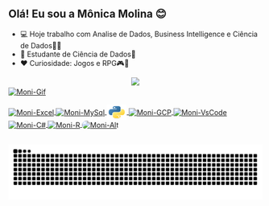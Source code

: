## Olá! Eu sou a Mônica Molina 😊


- 💻 Hoje trabalho com Analise de Dados, Business Intelligence e Ciência de Dados👨‍💻
- 📖 Estudante de Ciência de Dados🧩
- ❤️ Curiosidade: Jogos e RPG🎮🎲
<div align="center">
  <a href="https://github.com/MonicaCiarelli">
  <img height="180em" src="https://github-readme-stats.vercel.app/api?username=MonicaCiarelli&show_icons=true&theme=midnight-purple&include_all_commits=true&count_private=true"/>
  </div> 
  <img align="center" alt="Moni-Gif" height="180" width="180" src="https://i.picasion.com/pic91/74b439a9db9ce94b0ebd81ce551cb12a.gif" />
<!--   <img height="130em" src="https://github-readme-stats.vercel.app/api/top-langs/?username=MonicaCiarelli&layout=compact&langs_count=7&theme=midnight-purple"/> -->
</div>
  <div style="display: inline_block"><br>
  
  <img align="center" alt="Moni-Excel" height="30" width="40" src="https://user-images.githubusercontent.com/91426768/135007617-6e07b888-4be7-4169-b3e6-5909c8630e1b.png"  />
<!--   <img align="center" alt="Moni-Sql" height="30" width="40" src="https://cdn-icons.flaticon.com/png/512/510/premium/510646.png?token=exp=1657917539~hmac=d3c33618ad718aca1bd640c5ff422c85" /> -->
  <img align="center" alt="Moni-MySql" height="30" width="40" src="https://cdn.jsdelivr.net/gh/devicons/devicon/icons/mysql/mysql-original.svg" />  
  <img align="center" alt="Moni-Python" height="30" width="40" src="https://raw.githubusercontent.com/devicons/devicon/master/icons/python/python-original.svg"/>
  <img align="center" alt="Moni-GCP" height="30" width="40" src="https://cdn.jsdelivr.net/gh/devicons/devicon/icons/googlecloud/googlecloud-original.svg" />
  <img align="center" alt="Moni-VsCode" height="30" width="40" src="https://cdn.jsdelivr.net/gh/devicons/devicon/icons/vscode/vscode-original.svg" />   
  <img align="center" alt="Moni-C#" height="30" width="40" src="https://cdn-icons-png.flaticon.com/512/6132/6132221.png" />
  <img align="center" alt="Moni-R" height="30" width="40" src="https://cdn-icons-png.flaticon.com/512/2103/2103665.png" /> 
  <img align="center" alt="Moni-Alt" height="35" style="border-radius:150px;" src="https://www.logolynx.com/images/logolynx/12/12ee4c6873606b142a830af31abd40d5.png">
</div>
  
  ##
  
![Snake animation](https://github.com/MonicaCiarelli/MonicaCiarelli/blob/output/github-contribution-grid-snake.svg)
 
